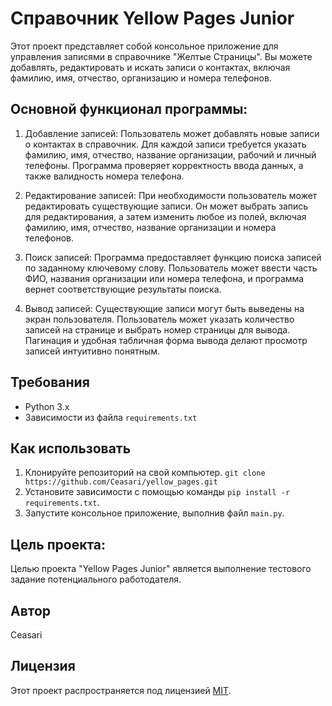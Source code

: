 # Справочник Yellow Pages Junior

Этот проект представляет собой консольное приложение для управления записями в справочнике "Желтые Страницы". Вы можете добавлять, редактировать и искать записи о контактах, включая фамилию, имя, отчество, организацию и номера телефонов.

## Основной функционал программы:

1. Добавление записей: Пользователь может добавлять новые записи о контактах в справочник. Для каждой записи требуется указать фамилию, имя, отчество, название организации, рабочий и личный телефоны. Программа проверяет корректность ввода данных, а также валидность номера телефона.

2. Редактирование записей: При необходимости пользователь может редактировать существующие записи. Он может выбрать запись для редактирования, а затем изменить любое из полей, включая фамилию, имя, отчество, название организации и номера телефонов.

3. Поиск записей: Программа предоставляет функцию поиска записей по заданному ключевому слову. Пользователь может ввести часть ФИО, названия организации или номера телефона, и программа вернет соответствующие результаты поиска.

4. Вывод записей: Существующие записи могут быть выведены на экран пользователя. Пользователь может указать количество записей на странице и выбрать номер страницы для вывода. Пагинация и удобная табличная форма вывода делают просмотр записей интуитивно понятным.

## Требования

- Python 3.x
- Зависимости из файла `requirements.txt`

## Как использовать

1. Клонируйте репозиторий на свой компьютер. `git clone https://github.com/Ceasari/yellow_pages.git`
2. Установите зависимости с помощью команды `pip install -r requirements.txt`.
3. Запустите консольное приложение, выполнив файл `main.py`.

## Цель проекта:

Целью проекта "Yellow Pages Junior" является выполнение тестового задание потенциального работодателя.

## Автор

Ceasari

## Лицензия

Этот проект распространяется под лицензией [MIT](LICENSE).
